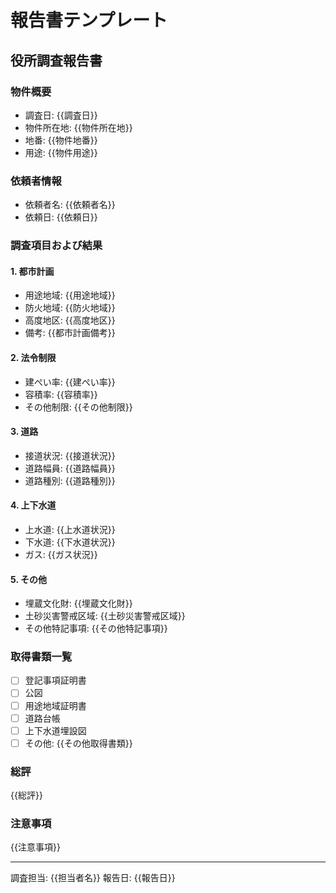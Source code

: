 # 報告書テンプレート

## 役所調査報告書

### 物件概要
- 調査日: {{調査日}}
- 物件所在地: {{物件所在地}}
- 地番: {{物件地番}}
- 用途: {{物件用途}}

### 依頼者情報
- 依頼者名: {{依頼者名}}
- 依頼日: {{依頼日}}

### 調査項目および結果

#### 1. 都市計画
- 用途地域: {{用途地域}}
- 防火地域: {{防火地域}}
- 高度地区: {{高度地区}}
- 備考: {{都市計画備考}}

#### 2. 法令制限
- 建ぺい率: {{建ぺい率}}
- 容積率: {{容積率}}
- その他制限: {{その他制限}}

#### 3. 道路
- 接道状況: {{接道状況}}
- 道路幅員: {{道路幅員}}
- 道路種別: {{道路種別}}

#### 4. 上下水道
- 上水道: {{上水道状況}}
- 下水道: {{下水道状況}}
- ガス: {{ガス状況}}

#### 5. その他
- 埋蔵文化財: {{埋蔵文化財}}
- 土砂災害警戒区域: {{土砂災害警戒区域}}
- その他特記事項: {{その他特記事項}}

### 取得書類一覧
- [ ] 登記事項証明書
- [ ] 公図
- [ ] 用途地域証明書
- [ ] 道路台帳
- [ ] 上下水道埋設図
- [ ] その他: {{その他取得書類}}

### 総評
{{総評}}

### 注意事項
{{注意事項}}

---
調査担当: {{担当者名}}
報告日: {{報告日}}
